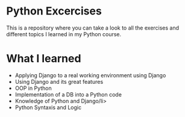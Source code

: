 <H1>Python Excercises</H1>
<p>This is a repository where you can take a look to all the exercises and different topics I learned in my Python course. </p>
<H1> What I learned </H1>
<ul>
  <li>Applying Django to a real working environment using Django</li>
  <li>Using Django and its great features</li>
  <li>OOP in Python</li>
  <li>Implementation of a DB into a Python code</li>
  <li>Knowledge of Python and Django/li>
  <li>Python Syntaxis and Logic</li>
</ul>
